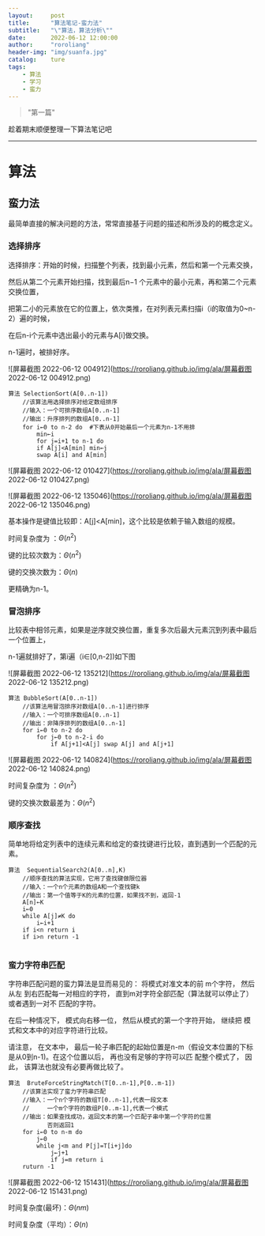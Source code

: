 ```yaml
---
layout:		post
title:		"算法笔记-蛮力法"
subtitle:	"\"算法，算法分析\""
date:		2022-06-12 12:00:00
author:		"roroliang"
header-img:	"img/suanfa.jpg"
catalog:	ture
tags:
    - 算法
    - 学习
    - 蛮力
---
```


> "第一篇"

趁着期末顺便整理一下算法笔记吧







------











# 算法

## 蛮力法

最简单直接的解决问题的方法，常常直接基于问题的描述和所涉及的的概念定义。

### 选择排序

选择排序：开始的时候，扫描整个列表，找到最小元素，然后和第一个元素交换，

然后从第二个元素开始扫描，找到最后n−1 个元素中的最小元素，再和第二个元素交换位置，

把第二小的元素放在它的位置上，依次类推，在对列表元素扫描i（i的取值为0~n-2）遍的时候，

在后n-i个元素中选出最小的元素与A[i]做交换。

n-1遍时，被排好序。

![屏幕截图 2022-06-12 004912](https://roroliang.github.io/img/ala/屏幕截图 2022-06-12 004912.png)



```
算法 SelectionSort(A[0..n-1])
	//该算法用选择排序对给定数组排序
	//输入：一个可排序数组A[0..n-1]
	//输出：升序排列的数组A[0..n-1]
	for i←0 to n-2 do  #下表从0开始最后一个元素为n-1不用排
		min←i
		for j=i+1 to n-1 do
		if A[j]<A[min] min←j
		swap A[i] and A[min]
```

![屏幕截图 2022-06-12 010427](https://roroliang.github.io/img/ala/屏幕截图 2022-06-12 010427.png)

![屏幕截图 2022-06-12 135046](https://roroliang.github.io/img/ala/屏幕截图 2022-06-12 135046.png)

基本操作是键值比较即：A[j]<A[min]，这个比较是依赖于输入数组的规模。

时间复杂度为 ：$\Theta(n^2)$



键的比较次数为：$\Theta(n^2)$



键的交换次数为：$\Theta(n)$



更精确为n-1。

### 冒泡排序

比较表中相邻元素，如果是逆序就交换位置，重复多次后最大元素沉到列表中最后一个位置上，

n-1遍就排好了，第i遍（i∈[0,n-2])如下图

![屏幕截图 2022-06-12 135212](https://roroliang.github.io/img/ala/屏幕截图 2022-06-12 135212.png)

```
算法 BubbleSort(A[0..n-1])
	//该算法用冒泡排序对数组A[0..n-1]进行排序
	//输入：一个可排序数组A[0..n-1]
	//输出：非降序排列的数组A[0..n-1]
	for i←0 to n-2 do
		for j←0 to n-2-i do
			if A[j+1]<A[j] swap A[j] and A[j+1]
```

![屏幕截图 2022-06-12 140824](https://roroliang.github.io/img/ala/屏幕截图 2022-06-12 140824.png)

时间复杂度为 ：$\Theta(n^2)$



键的交换次数最差为：$\Theta(n^2)$

### 顺序查找

简单地将给定列表中的连续元素和给定的查找键进行比较，直到遇到一个匹配的元素。

```
算法	SequentialSearch2(A[0..n],K)
	//顺序查找的算法实现，它用了查找键做限位器
	//输入：一个n个元素的数组A和一个查找键k
	//输出：第一个值等于K的元素的位置，如果找不到，返回-1
	A[n]←K
	i←0
	while A[j]≠K do
		i←i+1
	if i<n return i
	if i>n return -1
		
```



### 蛮力字符串匹配

字符串匹配问题的蛮力算法是显而易见的： 将模式对准文本的前 m个字符， 然后从左 到右匹配每一对相应的字符， 直到m对字符全部匹配（算法就可以停止了）或者遇到一对不 匹配的字符。 

在后一种情况下， 模式向右移一位， 然后从模式的第一个字符开始， 继续把 模式和文本中的对应字符进行比较。

 请注意， 在文本中， 最后一轮子串匹配的起始位置是n-m（假设文本位置的下标是从0到n-1)。在这个位置以后， 再也没有足够的字符可以匹 配整个模式了， 因此， 该算法也就没有必要再做比较了。

```
算法	BruteForceStringMatch(T[0..n-1],P[0..m-1])
	//该算法实现了蛮力字符串匹配
	//输入：一个n个字符的数组T[0..n-1],代表一段文本
	//	   一个m个字符的数组P[0..m-1],代表一个模式
	//输出：如果查找成功，返回文本的第一个匹配子串中第一个字符的位置
		   否则返回1
	for i←0 to n-m do
		j←0
		while j<m and P[j]=T[i+j]do
			j←j+1
			if j=m return i
	ruturn -1
```

![屏幕截图 2022-06-12 151431](https://roroliang.github.io/img/ala/屏幕截图 2022-06-12 151431.png)

时间复杂度(最坏)：$\Theta(nm)$

时间复杂度（平均）：$\Theta(n)$
